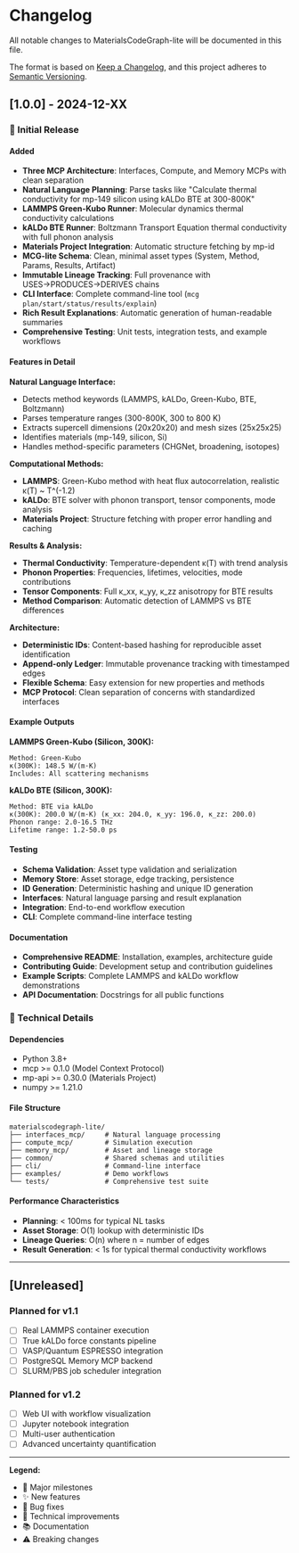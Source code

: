 # Changelog

All notable changes to MaterialsCodeGraph-lite will be documented in this file.

The format is based on [Keep a Changelog](https://keepachangelog.com/en/1.0.0/),
and this project adheres to [Semantic Versioning](https://semver.org/spec/v2.0.0.html).

## [1.0.0] - 2024-12-XX

### 🎉 Initial Release

#### Added
- **Three MCP Architecture**: Interfaces, Compute, and Memory MCPs with clean separation
- **Natural Language Planning**: Parse tasks like "Calculate thermal conductivity for mp-149 silicon using kALDo BTE at 300-800K"
- **LAMMPS Green-Kubo Runner**: Molecular dynamics thermal conductivity calculations
- **kALDo BTE Runner**: Boltzmann Transport Equation thermal conductivity with full phonon analysis  
- **Materials Project Integration**: Automatic structure fetching by mp-id
- **MCG-lite Schema**: Clean, minimal asset types (System, Method, Params, Results, Artifact)
- **Immutable Lineage Tracking**: Full provenance with USES→PRODUCES→DERIVES chains
- **CLI Interface**: Complete command-line tool (`mcg plan/start/status/results/explain`)
- **Rich Result Explanations**: Automatic generation of human-readable summaries
- **Comprehensive Testing**: Unit tests, integration tests, and example workflows

#### Features in Detail

**Natural Language Interface:**
- Detects method keywords (LAMMPS, kALDo, Green-Kubo, BTE, Boltzmann)
- Parses temperature ranges (300-800K, 300 to 800 K)
- Extracts supercell dimensions (20x20x20) and mesh sizes (25x25x25)
- Identifies materials (mp-149, silicon, Si)
- Handles method-specific parameters (CHGNet, broadening, isotopes)

**Computational Methods:**
- **LAMMPS**: Green-Kubo method with heat flux autocorrelation, realistic κ(T) ~ T^(-1.2)
- **kALDo**: BTE solver with phonon transport, tensor components, mode analysis
- **Materials Project**: Structure fetching with proper error handling and caching

**Results & Analysis:**
- **Thermal Conductivity**: Temperature-dependent κ(T) with trend analysis
- **Phonon Properties**: Frequencies, lifetimes, velocities, mode contributions  
- **Tensor Components**: Full κ_xx, κ_yy, κ_zz anisotropy for BTE results
- **Method Comparison**: Automatic detection of LAMMPS vs BTE differences

**Architecture:**
- **Deterministic IDs**: Content-based hashing for reproducible asset identification
- **Append-only Ledger**: Immutable provenance tracking with timestamped edges
- **Flexible Schema**: Easy extension for new properties and methods
- **MCP Protocol**: Clean separation of concerns with standardized interfaces

#### Example Outputs

**LAMMPS Green-Kubo (Silicon, 300K):**
```
Method: Green-Kubo
κ(300K): 148.5 W/(m·K)
Includes: All scattering mechanisms
```

**kALDo BTE (Silicon, 300K):**  
```
Method: BTE via kALDo
κ(300K): 200.0 W/(m·K) (κ_xx: 204.0, κ_yy: 196.0, κ_zz: 200.0)
Phonon range: 2.0-16.5 THz
Lifetime range: 1.2-50.0 ps
```

#### Testing
- **Schema Validation**: Asset type validation and serialization
- **Memory Store**: Asset storage, edge tracking, persistence  
- **ID Generation**: Deterministic hashing and unique ID generation
- **Interfaces**: Natural language parsing and result explanation
- **Integration**: End-to-end workflow execution
- **CLI**: Complete command-line interface testing

#### Documentation
- **Comprehensive README**: Installation, examples, architecture guide
- **Contributing Guide**: Development setup and contribution guidelines  
- **Example Scripts**: Complete LAMMPS and kALDo workflow demonstrations
- **API Documentation**: Docstrings for all public functions

### 🔧 Technical Details

#### Dependencies
- Python 3.8+
- mcp >= 0.1.0 (Model Context Protocol)
- mp-api >= 0.30.0 (Materials Project)
- numpy >= 1.21.0

#### File Structure
```
materialscodegraph-lite/
├── interfaces_mcp/     # Natural language processing
├── compute_mcp/        # Simulation execution  
├── memory_mcp/         # Asset and lineage storage
├── common/             # Shared schemas and utilities
├── cli/                # Command-line interface
├── examples/           # Demo workflows
└── tests/              # Comprehensive test suite
```

#### Performance Characteristics
- **Planning**: < 100ms for typical NL tasks
- **Asset Storage**: O(1) lookup with deterministic IDs  
- **Lineage Queries**: O(n) where n = number of edges
- **Result Generation**: < 1s for typical thermal conductivity workflows

---

## [Unreleased]

### Planned for v1.1
- [ ] Real LAMMPS container execution
- [ ] True kALDo force constants pipeline  
- [ ] VASP/Quantum ESPRESSO integration
- [ ] PostgreSQL Memory MCP backend
- [ ] SLURM/PBS job scheduler integration

### Planned for v1.2
- [ ] Web UI with workflow visualization
- [ ] Jupyter notebook integration
- [ ] Multi-user authentication
- [ ] Advanced uncertainty quantification

---

**Legend:**
- 🎉 Major milestones
- ✨ New features  
- 🐛 Bug fixes
- 🔧 Technical improvements
- 📚 Documentation
- ⚠️ Breaking changes